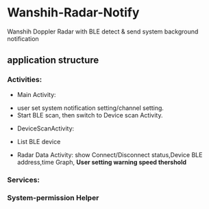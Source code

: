 # Wanshih-Radar-Notify
Wanshih Doppler Radar with BLE detect &amp; send system background notification

## application structure
### Activities:
 - Main Activity: 
 * user set system notification setting/channel setting.
 * Start BLE scan, then switch to Device scan Activity.
 
 - DeviceScanActivity:
 * List BLE device
 
 - Radar Data Activity:
show Connect/Disconnect status,Device BLE address,time Graph,
 **User setting warning speed thershold**
### Services:
### System-permission Helper
